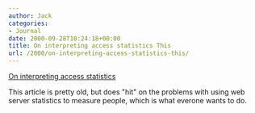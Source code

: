 ```yaml
---
author: Jack
categories:
- Journal
date: 2000-09-28T10:24:18+00:00
title: On interpreting access statistics This
url: /2000/on-interpreting-access-statistics-this/
---
```


[On interpreting access statistics][1]

This article is pretty old, but does "hit" on the problems with using web server statistics to measure people, which is what everone wants to do.

 [1]: http://web.archive.org/web/20010410070958/http://www.cranfield.ac.uk:80/docs/stats/